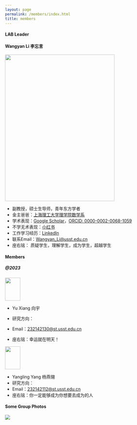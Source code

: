 ```yaml
---
layout: page
permalink: /members/index.html
title: members
---
```


#### LAB Leader

####  Wangyan Li 李忘言

<img src="https://usst-lilab.github.io/images/teams/life.jpg" class="floatpic" width="360" height="480">

- 副教授，硕士生导师，青年东方学者
- 金主爸爸：[上海理工大学理学院数学系](https://lxy.usst.edu.cn/2022/0107/c2208a263867/page.htm)
- 学术表现：[Google Scholar](https://scholar.google.com/citations?user=UemwIpIAAAAJ)，[ORCID: 0000-0002-0068-1059](https://orcid.org/0000-0002-0068-1059)
- 不学无术表现：[小红书](https://www.xiaohongshu.com/user/profile/5fefb40a0000000001005894?xhsshare=WeixinSession&appuid=5fefb40a0000000001005894&apptime=1713936430)
- 工作学习经历：[LinkedIn](https://www.linkedin.com/in/wangyan-li-69794692/?utm_source=share&utm_campaign=share_via&utm_content=profile&utm_medium=ios_app)
- 联系Email：<a href="mailto:Wangyan_Li@usst.edu.cn">Wangyan_Li@usst.edu.cn</a>
- 座右铭： 质疑学生，理解学生，成为学生，超越学生

#### Members

##### @2023

<img src="https://usst-lilab.github.io/images/teams/xiangyu.jpg" class="floatpic" width="50" height="75">

- Yu Xiang 向宇

- 研究方向：

- Email：<a href="mailto:232142130@st.usst.edu.cn">232142130@st.usst.edu.cn

- 座右铭：幸运就在明天！

  

<img src="https://usst-lilab.github.io/images/teams/yangyanling.jpg" class="floatpic" width="50" height="75">

- Yangling Yang 杨燕翎
- 研究方向：
- Email：<a href="mailto:232142112@st.usst.edu.cn">232142112@st.usst.edu.cn
- 座右铭：你一定能够成为你想要去成为的人

#### Some Group Photos

<div class="center">
<img src="https://usst-lilab.github.io/images/teams/1.jpg">
</div>
